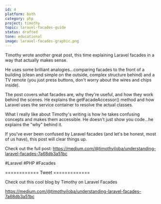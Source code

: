 ```yaml
---
id: 4
platform: both
category: php
project: timothy
topic: laravel-facades-guide
status: drafted
tone: educational
image: laravel-facades-graphic.png
---
```


Timothy wrote another great post, this time explaining Laravel facades in a way that actually makes sense.

He uses some brilliant analogies...comparing facades to the front of a building (clean and simple on the outside, complex structure behind) and a TV remote (you just press buttons, don't worry about the wires and chips inside).

The post covers what facades are, why they're useful, and how they work behind the scenes. He explains the getFacadeAccessor() method and how Laravel uses the service container to resolve the actual classes.

What I really like about Timothy's writing is how he takes confusing concepts and makes them accessible. He doesn't just show you code...he explains the "why" behind it.

If you've ever been confused by Laravel facades (and let's be honest, most of us have), this post will clear things up.

Check out the full post: https://medium.com/@timothyiloba/understanding-laravel-facades-7a68db3a51bc

#Laravel #PHP #Facades

============ Tweet =============

Check out this cool blog by Timothy on Laravel Facades

https://medium.com/@timothyiloba/understanding-laravel-facades-7a68db3a51bc
